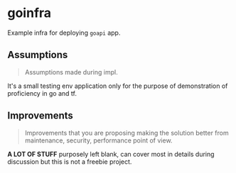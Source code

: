 # goinfra

Example infra for deploying `goapi` app.

## Assumptions
> Assumptions made during impl.

It's a small testing env application only for the purpose of demonstration of proficiency in go and tf.

## Improvements
> Improvements that you are proposing making the solution better from maintenance, security, performance point of view.

**A LOT OF STUFF** purposely left blank, can cover most in details during discussion but this is not a freebie project.